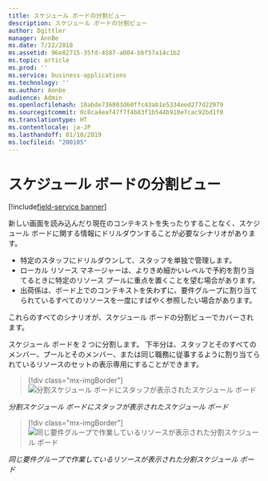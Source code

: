 ```yaml
---
title: スケジュール ボードの分割ビュー
description: スケジュール ボードの分割ビュー
author: Dgittler
manager: AnnBe
ms.date: 7/22/2018
ms.assetid: 96e82715-35fd-4587-a004-bbf57a14c1b2
ms.topic: article
ms.prod: ''
ms.service: business-applications
ms.technology: ''
ms.author: Annbe
audience: Admin
ms.openlocfilehash: 10abde736803d60ffc43ab1e5334eed277d22979
ms.sourcegitcommit: 0c8ca4eaf47f7f4b83f1b544b910e7cac92bd1f0
ms.translationtype: HT
ms.contentlocale: ja-JP
ms.lasthandoff: 01/10/2019
ms.locfileid: "200105"
---
```

#  <a name="schedule-board-split-view"></a>スケジュール ボードの分割ビュー

[!include[field-service banner](../../../includes/field-service.md)]


新しい画面を読み込んだり現在のコンテキストを失ったりすることなく、スケジュール ボードに関する情報にドリルダウンすることが必要なシナリオがあります。

*   特定のスタッフにドリルダウンして、スタッフを単独で管理します。 
*   ローカル リソース マネージャーは、よりきめ細かいレベルで予約を割り当てるときに特定のリソース プールに重点を置くことを望む場合があります。
*   出荷係は、ボード上でのコンテキストを失わずに、要件グループに割り当てられているすべてのリソースを一度にすばやく参照したい場合があります。

これらのすべてのシナリオが、スケジュール ボードの分割ビューでカバーされます。

スケジュール ボードを 2 つに分割します。 下半分は、スタッフとそのすべてのメンバー、プールとそのメンバー、または同じ職務に従事するように割り当てられているリソースのセットの表示専用にすることができます。

> [!div class="mx-imgBorder"]
> ![分割スケジュール ボードにスタッフが表示されたスケジュール ボード](media/Crew-in-Split-View.png "スケジュール ボード上のスタッフ")
<!-- picture -->

*分割スケジュール ボードにスタッフが表示されたスケジュール ボード*

> [!div class="mx-imgBorder"]
> ![同じ要件グループで作業しているリソースが表示された分割スケジュール ボード](media/Split-Schedule-Board-Grouped-Bookings.png "同じ要件グループで作業しているリソースが表示された分割スケジュール ボード")
<!-- picture -->

*同じ要件グループで作業しているリソースが表示された分割スケジュール ボード*
